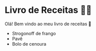 # **Livro de Receitas** :man_cook:

Olá! Bem vindo ao meu livro de receitas :wave:

 - Strogonoff de frango
 - Pavê
 - Bolo de cenoura